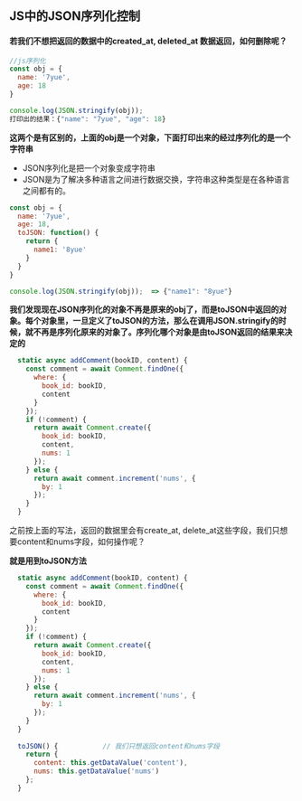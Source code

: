 ## JS中的JSON序列化控制

#### 若我们不想把返回的数据中的created_at, deleted_at 数据返回，如何删除呢？

```js
//js序列化
const obj = {
  name: '7yue',
  age: 18
}

console.log(JSON.stringify(obj));
打印出的结果：{"name": "7yue", "age": 18}
```

**这两个是有区别的，上面的obj是一个对象，下面打印出来的经过序列化的是一个字符串**

- JSON序列化是把一个对象变成字符串
- JSON是为了解决多种语言之间进行数据交换，字符串这种类型是在各种语言之间都有的。



```js
const obj = {
  name: '7yue',
  age: 18,
  toJSON: function() {
    return {
      name1: '8yue'
    }
  }
}

console.log(JSON.stringify(obj));  => {"name1": "8yue"}
```

**我们发现现在JSON序列化的对象不再是原来的obj了，而是toJSON中返回的对象。每个对象里，一旦定义了toJSON的方法，那么在调用JSON.stringify的时候，就不再是序列化原来的对象了。序列化哪个对象是由toJSON返回的结果来决定的**



```js
  static async addComment(bookID, content) {
    const comment = await Comment.findOne({
      where: {
        book_id: bookID,
        content
      }
    });
    if (!comment) {
      return await Comment.create({
        book_id: bookID,
        content,
        nums: 1
      });
    } else {
      return await comment.increment('nums', {
        by: 1
      });
    }
  }
```

之前按上面的写法，返回的数据里会有create_at, delete_at这些字段，我们只想要content和nums字段，如何操作呢？

**就是用到toJSON方法**

```js
  static async addComment(bookID, content) {
    const comment = await Comment.findOne({
      where: {
        book_id: bookID,
        content
      }
    });
    if (!comment) {
      return await Comment.create({
        book_id: bookID,
        content,
        nums: 1
      });
    } else {
      return await comment.increment('nums', {
        by: 1
      });
    }
  }  
  
  toJSON() {           // 我们只想返回content和nums字段
    return {
      content: this.getDataValue('content'),
      nums: this.getDataValue('nums')
    };
  }
```

